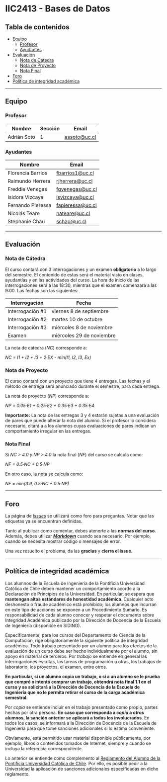 # IIC2413 - Bases de Datos

## Tabla de contenidos

- [Equipo](#equipo)
  - [Profesor](#profesor)
  - [Ayudantes](#ayudantes)
- [Evaluación](#evaluación)
  - [Nota de Cátedra](#nota-de-cátedra)
  - [Nota de Proyecto](#nota-de-proyecto)
  - [Nota Final](#nota-final)
- [Foro](#foro)
- [Política de integridad académica](#política-de-integridad-académica)

---

## Equipo

### Profesor

Nombre         | Sección | Email
-------------- | ------- | ---------------------
Adrián Soto    | 1       | [assoto@uc.cl]

### Ayudantes

Nombre              | Email
------------------- | ----------------
Florencia Barrios   | [fbarrios1@uc.cl]
Raimundo Herrera    | [rjherrera@uc.cl]
Freddie Venegas     | [fgvenegas@uc.cl]
Isidora Vizcaya     | [isvizcaya@uc.cl]
Fernando Pieressa   | [fapieressa@uc.cl]
Nicolás Teare       | [nateare@uc.cl]
Stephanie Chau      | [schau@uc.cl]

[assoto@uc.cl]: mailto:assoto@uc.cl
[fbarrios1@uc.cl]: mailto:fbarrios1@uc.cl
[rjherrera@uc.cl]: mailto:rjherrera@uc.cl
[fgvenegas@uc.cl]: mailto:fgvenegas@uc.cl
[isvizcaya@uc.cl]: mailto:isvizcaya@uc.cl
[fapieressa@uc.cl]: mailto:fapieressa@uc.cl
[nateare@uc.cl]: mailto:nateare@uc.cl
[schau@uc.cl]: mailto:schau@uc.cl

---

## Evaluación

### Nota de Cátedra

El curso contará con 3 interrogaciones y un examen **obligatorio** a lo largo del semestre. El contenido de estas será el material visto en clases, ayudantías y en las actividades del curso. La hora de inicio de las interrogaciones será a las 18:30, mientras que el examen comenzará a las 9:00. Las fechas son las siguientes:

Interrogación     | Fecha
----------------- | -----------------------
Interrogación \#1 | viernes 8 de septiembre
Interrogación \#2 | martes 10 de octubre
Interrogación \#3 | miércoles 8 de noviembre
Examen            | miércoles 29 de noviembre

La nota de cátedra (_NC_) corresponde a:

_NC = I1 + I2 + I3 + 2·EX - min(I1, I2, I3, Ex)_

### Nota de Proyecto

El curso contará con un proyecto que tiene 4 entregas. Las fechas y el método de entrega será anunciado durante el semestre, para cada entrega.

La nota de proyecto (_NP_) corresponde a:

_NP = 0.05·E1 + 0.25·E2  + 0.35·E3 + 0.35·E4_

**Importante:** La nota de las entregas 3 y 4 estarán sujetas a una evaluación de pares que puede alterar la nota del alumno. Si el profesor lo considera necesario, citará a a los alumnos cuyas evaluaciones de pares indican un comportamiento irregular en las entregas.

### Nota Final

Si _NC > 4.0 y NP > 4.0_ la nota final (_NF_) del curso se calcula como:

_NF = 0.5·NC + 0.5·NP_

En otro caso, la nota se calcula como:

_NF = min(3.9, 0.5·NC + 0.5·NP)_

---

## Foro

La página de [_Issues_](https://github.com/IIC2413-2017-2/Syllabus/issues) se utilizará como foro para preguntas. Notar que las etiquetas ya se encuentran definidas.

Tanto al publicar como comentar, debes atenerte a las **normas del curso**. Además, debes utilizar **[_Markdown_](https://github.com/adam-p/markdown-here/wiki/Markdown-Cheatsheet#code)** cuando sea necesario. Por ejemplo, cuando se necesita mostrar código o mensajes de error.

Una vez resuelto el problema, da las **gracias** y **cierra el issue**.


---

## Política de integridad académica

Los alumnos de la Escuela de Ingeniería de la Pontificia Universidad Católica de Chile deben mantener un comportamiento acorde a la Declaración de Principios de la Universidad.  En particular, se espera que **mantengan altos estándares de honestidad académica**.  Cualquier acto deshonesto o fraude académico está prohibido; los alumnos que incurran en este tipo de acciones se exponen a un Procedimiento Sumario. Es responsabilidad de cada alumno conocer y respetar el documento sobre Integridad Académica publicado por la Dirección de Docencia de la Escuela de Ingeniería (disponible en SIDING).

Específicamente, para los cursos del Departamento de Ciencia de la Computación, rige obligatoriamente la siguiente política de integridad académica. Todo trabajo presentado por un alumno para los efectos de la evaluación de un curso debe ser hecho individualmente por el alumno, sin apoyo en material de terceros.  Por _trabajo_ se entiende en general las interrogaciones escritas, las tareas de programación u otras, los trabajos de laboratorio, los proyectos, el examen, entre otros.

**En particular, si un alumno copia un trabajo, o si a un alumno se le prueba que compró o intentó comprar un trabajo, obtendrá nota final 1.1 en el curso y se solicitará a la Dirección de Docencia de la Escuela de Ingeniería que no le permita retirar el curso de la carga académica semestral.**

Por _copia_ se entiende incluir en el trabajo presentado como propio, partes hechas por otra persona.  **En caso que corresponda a _copia_ a otros alumnos, la sanción anterior se aplicará a todos los involucrados**.  En todos los casos, se informará a la Dirección de Docencia de la Escuela de Ingeniería para que tome sanciones adicionales si lo estima conveniente.

Obviamente, está permitido usar material disponible públicamente, por ejemplo, libros o contenidos tomados de Internet, siempre y cuando se incluya la referencia correspondiente.

Lo anterior se entiende como complemento al [Reglamento del Alumno de la Pontificia Universidad Católica de Chile].  Por ello, es posible pedir a la Universidad la aplicación de sanciones adicionales especificadas en dicho reglamento.

[Reglamento del Alumno de la Pontificia Universidad Católica de Chile]: http://admisionyregistros.uc.cl/alumnos/informacion-academica/reglamentos-estudiantiles

